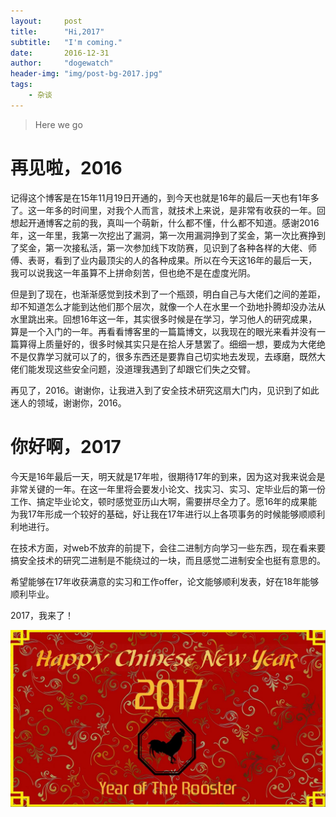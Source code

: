 ```yaml
---
layout:		post
title:		"Hi,2017"
subtitle:	"I'm coming."
date:		2016-12-31
author:		"dogewatch"
header-img:	"img/post-bg-2017.jpg"
tags:
    - 杂谈
---
```


> Here we go

# 再见啦，2016

记得这个博客是在15年11月19日开通的，到今天也就是16年的最后一天也有1年多了。这一年多的时间里，对我个人而言，就技术上来说，是非常有收获的一年。回想起开通博客之前的我，真叫一个萌新，什么都不懂，什么都不知道。感谢2016年，这一年里，我第一次挖出了漏洞，第一次用漏洞挣到了奖金，第一次比赛挣到了奖金，第一次接私活，第一次参加线下攻防赛，见识到了各种各样的大佬、师傅、表哥，看到了业内最顶尖的人的各种成果。所以在今天这16年的最后一天，我可以说我这一年虽算不上拼命刻苦，但也绝不是在虚度光阴。

但是到了现在，也渐渐感觉到技术到了一个瓶颈，明白自己与大佬们之间的差距，却不知道怎么才能到达他们那个层次，就像一个人在水里一个劲地扑腾却没办法从水里跳出来。回想16年这一年，其实很多时候是在学习，学习他人的研究成果，算是一个入门的一年。再看看博客里的一篇篇博文，以我现在的眼光来看并没有一篇算得上质量好的，很多时候其实只是在拾人牙慧罢了。细细一想，要成为大佬绝不是仅靠学习就可以了的，很多东西还是要靠自己切实地去发现，去琢磨，既然大佬们能发现这些安全问题，没道理我遇到了却跟它们失之交臂。

再见了，2016。谢谢你，让我进入到了安全技术研究这扇大门内，见识到了如此迷人的领域，谢谢你，2016。

# 你好啊，2017

今天是16年最后一天，明天就是17年啦，很期待17年的到来，因为这对我来说会是非常关键的一年。在这一年里将会要发小论文、找实习、实习、定毕业后的第一份工作、搞定毕业论文，顿时感觉亚历山大啊，需要拼尽全力了。愿16年的成果能为我17年形成一个较好的基础，好让我在17年进行以上各项事务的时候能够顺顺利利地进行。

在技术方面，对web不放弃的前提下，会往二进制方向学习一些东西，现在看来要搞安全技术的研究二进制是不能绕过的一块，而且感觉二进制安全也挺有意思的。

希望能够在17年收获满意的实习和工作offer，论文能够顺利发表，好在18年能够顺利毕业。

2017，我来了！

![img](/img/post/2017.jpg)